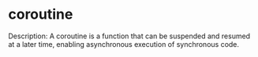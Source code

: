 # coroutine
Description:
A coroutine is a function that can be suspended and resumed at a later time, enabling asynchronous execution of synchronous code.